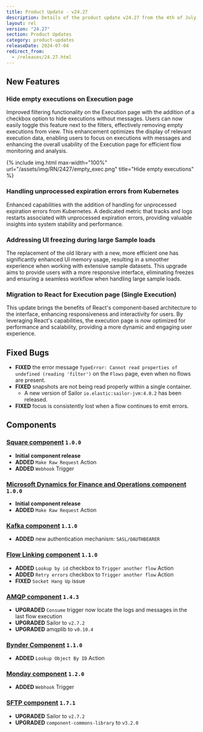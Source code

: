 ```yaml
---
title: Product Update - v24.27
description: Details of the product update v24.27 from the 4th of July 2024.
layout: rel
version: "24.27"
section: Product Updates
category: product-updates
releaseDate: 2024-07-04
redirect_from:
  - /releases/24.27.html
---
```


## New Features
### Hide empty executions on Execution page
Improved filtering functionality on the Execution page with the addition of a checkbox option to hide executions without messages. Users can now easily toggle this feature next to the filters, effectively removing empty executions from view. This enhancement optimizes the display of relevant execution data, enabling users to focus on executions with messages and enhancing the overall usability of the Execution page for efficient flow monitoring and analysis.

{% include img.html max-width="100%" url="/assets/img/RN/2427/empty_exec.png" title="Hide empty executions" %}

### Handling unprocessed expiration errors from Kubernetes
Enhanced capabilities with the addition of handling for unprocessed expiration errors from Kubernetes. A dedicated metric that tracks and logs restarts associated with unprocessed expiration errors, providing valuable insights into system stability and performance. 

### Addressing UI freezing during large Sample loads
The replacement of the old library with a new, more efficient one has significantly enhanced UI memory usage, resulting in a smoother experience when working with extensive sample datasets. This upgrade aims to provide users with a more responsive interface, eliminating freezes and ensuring a seamless workflow when handling large sample loads.

### Migration to React for Execution page (Single Execution)
This update brings the benefits of React's component-based architecture to the interface, enhancing responsiveness and interactivity for users. By leveraging React's capabilities, the execution page is now optimized for performance and scalability, providing a more dynamic and engaging user experience.

## Fixed Bugs
*   **FIXED** the error message `TypeError: Cannot read properties of undefined (reading 'filter')` on the `Flows` page, even when no flows are present.
*   **FIXED** snapshots are not being read properly within a single container.
    *   A new version of Sailor `io.elastic:sailor-jvm:4.0.2` has been released.
*   **FIXED** focus is consistently lost when a flow continues to emit errors.

## Components
### [Square component](/components/square-component/) `1.0.0`
*   **Initial component release**
*   **ADDED** `Make Raw Request` Action
*   **ADDED** `Webhook` Trigger

### [Microsoft Dynamics for Finance and Operations component](/components/microsoft-dynamics-for-finance-and-operations-component/) `1.0.0`
*   **Initial component release**
*   **ADDED** `Make Raw Request` Action

### [Kafka component](/components/kafka/) `1.1.0`
*   **ADDED** new authentication mechanism: `SASL/OAUTHBEARER`

### [Flow Linking component](/components/flow-linking/) `1.1.0`
*   **ADDED** `Lookup by id` checkbox to `Trigger another flow` Action
*   **ADDED** `Retry errors` checkbox to `Trigger another flow` Action
*   **FIXED** `Socket Hang Up` issue

### [AMQP component](/components/amqp/) `1.4.3`
*   **UPGRADED** `Consume` trigger now locate the logs and messages in the last flow execution
*   **UPGRADED** Sailor to `v2.7.2`
*   **UPGRADED** amqplib to `v0.10.4`

### [Bynder Component](/components/bynder/) `1.1.0`
*   **ADDED** `Lookup Object By ID` Action

### [Monday component](/components/monday/) `1.2.0`
*   **ADDED** `Webhook` Trigger

### [SFTP component](/components/sftp/) `1.7.1`
*   **UPGRADED** Sailor to `v2.7.2`
*   **UPGRADED** `component-commons-library` to `v3.2.0`
